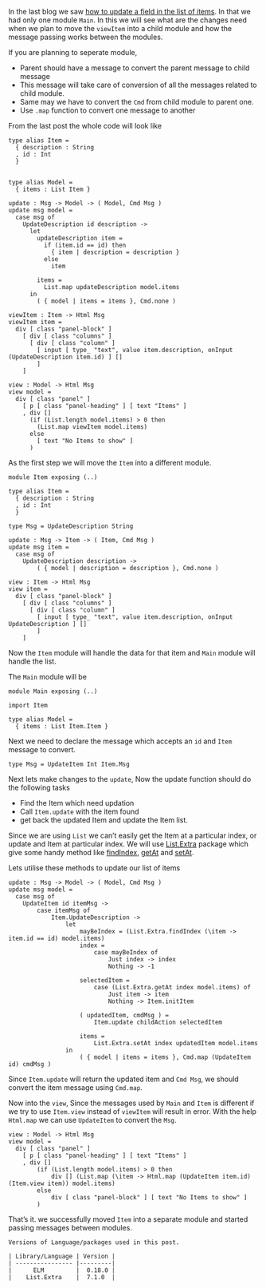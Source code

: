 In the last blog we saw [how to update a field in the list of items](/2018/05/elm-update-field-in-a-list.html). In that we had only one module `Main`. In this we will see what are the changes need when we plan to move the `viewItem` into a child module and how the message passing works between the modules.

If you are planning to seperate module,

-   Parent should have a message to convert the parent message to child message
-   This message will take care of conversion of all the messages related to child module.
-   Same may we have to convert the `Cmd` from child module to parent one.
-   Use `.map` function to convert one message to another

From the last post the whole code will look like

    type alias Item =
      { description : String
      , id : Int
      }


    type alias Model =
      { items : List Item }

    update : Msg -> Model -> ( Model, Cmd Msg )
    update msg model =
      case msg of
        UpdateDescription id description ->
          let
            updateDescription item =
              if (item.id == id) then
                { item | description = description }
              else
                item

            items =
              List.map updateDescription model.items
          in
            ( { model | items = items }, Cmd.none )

    viewItem : Item -> Html Msg
    viewItem item =
      div [ class "panel-block" ]
        [ div [ class "columns" ]
          [ div [ class "column" ]
            [ input [ type_ "text", value item.description, onInput (UpdateDescription item.id) ] []
            ]
        ]

    view : Model -> Html Msg
    view model =
      div [ class "panel" ]
        [ p [ class "panel-heading" ] [ text "Items" ]
        , div []
          (if (List.length model.items) > 0 then
            (List.map viewItem model.items)
          else
            [ text "No Items to show" ]
          )

As the first step we will move the `Item` into a different module.

    module Item exposing (..)

    type alias Item =
      { description : String
      , id : Int
      }

    type Msg = UpdateDescription String

    update : Msg -> Item -> ( Item, Cmd Msg )
    update msg item =
      case msg of
        UpdateDescription description ->
            ( { model | description = description }, Cmd.none )

    view : Item -> Html Msg
    view item =
      div [ class "panel-block" ]
        [ div [ class "columns" ]
          [ div [ class "column" ]
            [ input [ type_ "text", value item.description, onInput UpdateDescription ] []
            ]
        ]

Now the `Item` module will handle the data for that item and `Main` module will handle the list.

The `Main` module will be

    module Main exposing (..)

    import Item

    type alias Model =
      { items : List Item.Item }

Next we need to declare the message which accepts an `id` and `Item` message to convert.

    type Msg = UpdateItem Int Item.Msg

Next lets make changes to the `update`, Now the update function should do the following tasks

-   Find the Item which need updation
-   Call `Item.update` with the item found
-   get back the updated Item and update the Item list.

Since we are using `List` we can’t easily get the Item at a particular index, or update and Item at particular index. We will use [List.Extra](http://package.elm-lang.org/packages/elm-community/list-extra/7.1.0) package which give some handy method like [findIndex](http://package.elm-lang.org/packages/elm-community/list-extra/7.1.0/List-Extra#findIndex), [getAt](http://package.elm-lang.org/packages/elm-community/list-extra/7.1.0/List-Extra#getAt) and [setAt](http://package.elm-lang.org/packages/elm-community/list-extra/7.1.0/List-Extra#setAt).

Lets utilise these methods to update our list of items

    update : Msg -> Model -> ( Model, Cmd Msg )
    update msg model =
      case msg of
        UpdateItem id itemMsg ->
            case itemMsg of
                Item.UpdateDescription ->
                    let
                        mayBeIndex = (List.Extra.findIndex (\item -> item.id == id) model.items)
                        index =
                            case mayBeIndex of
                                Just index -> index
                                Nothing -> -1

                        selectedItem =
                            case (List.Extra.getAt index model.items) of
                                Just item -> item
                                Nothing -> Item.initItem

                        ( updatedItem, cmdMsg ) =
                            Item.update childAction selectedItem

                        items =
                            List.Extra.setAt index updatedItem model.items
                    in
                        ( { model | items = items }, Cmd.map (UpdateItem id) cmdMsg )

Since `Item.update` will return the updated item and `Cmd Msg`, we should convert the item message using `Cmd.map`.

Now into the `view`, Since the messages used by `Main` and `Item` is different if we try to use `Item.view` instead of `viewItem` will result in error. With the help `Html.map` we can use `UpdateItem` to convert the `Msg`.

    view : Model -> Html Msg
    view model =
      div [ class "panel" ]
        [ p [ class "panel-heading" ] [ text "Items" ]
        , div []
            (if (List.length model.items) > 0 then
                div [] (List.map (\item -> Html.map (UpdateItem item.id) (Item.view item)) model.items)
            else
                div [ class "panel-block" ] [ text "No Items to show" ]
            )

That’s it. we successfully moved `Item` into a separate module and started passing messages between modules.

    Versions of Language/packages used in this post.

    | Library/Language | Version |
    | ---------------- |---------|
    |      ELM         |  0.18.0 |
    |    List.Extra    |  7.1.0  |
